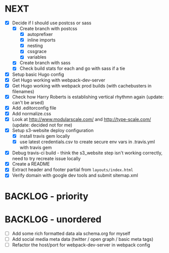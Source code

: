 # NEXT

- [x] Decide if I should use postcss or sass
  - [x] Create branch with postcss
    - [x] autoprefixer
    - [x] inline imports
    - [x] nesting
    - [x] cssgrace
    - [x] variables
  - [x] Create branch with sass
  - [x] Check build stats for each and go with sass if a tie
- [x] Setup basic Hugo config
- [x] Get Hugo working with webpack-dev-server
- [x] Get Hugo working with webpack prod builds (with cachebusters in filenames)
- [x] Check how Harry Roberts is establishing vertical rhythmn again (update: can't be arsed)
- [x] Add .editorconfig file
- [x] Add normalize.css
- [x] Look at http://www.modularscale.com/ and http://type-scale.com/ (update: decided not for me)
- [x] Setup s3-website deploy configuration
    - [x] install travis gem locally
    - [x] use latest credentials.csv to create secure env vars in .travis.yml with travis gem
- [x] Debug travis-ci build - think the s3_website step isn't working correctly, need to try recreate issue locally
- [x] Create a README
- [x] Extract header and footer partial from `layouts/index.html`
- [x] Verify domain with google dev tools and submit sitemap.xml

# BACKLOG - priority

# BACKLOG - unordered

- [ ] Add some rich formatted data ala schema.org for myself
- [ ] Add social media meta data (twitter / open graph / basic meta tags)
- [ ] Refactor the host/port for webpack-dev-server in webpack config
